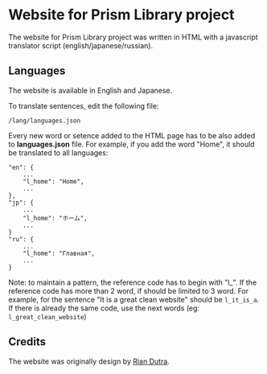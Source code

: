 Website for Prism Library project
=======

The website for Prism Library project was written in HTML with a javascript translator script (english/japanese/russian).

Languages
------------

The website is available in English and Japanese.

To translate sentences, edit the following file:
```
/lang/languages.json
```

Every new word or setence added to the HTML page has to be also added to **languages.json** file. For example, if you add the word "Home", it should be translated to all languages:
```
"en": {
	...
	"l_home": "Home",
	...
},
"jp": {
	...
	"l_home": "ホーム",
	...
}
"ru": {
	...
	"l_home": "Главная",
	...
}
```

Note: to maintain a pattern, the reference code has to begin with "l_". If the reference code has more than 2 word, if should be limited to 3 word. For example, for the sentence "It is a great clean website" should be `l_it_is_a`. If there is already the same code, use the next words (eg: `l_great_clean_website`)

Credits
------------

The website was originally design by [Rian Dutra](http://riandutra.com).
